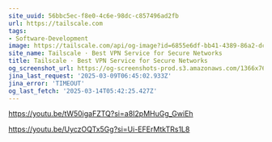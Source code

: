 ```yaml
---
site_uuid: 56bbc5ec-f8e0-4c6e-98dc-c857496ad2fb
url: https://tailscale.com
tags:
- Software-Development
image: https://tailscale.com/api/og-image?id=6855e6df-bb41-4389-86a2-dc15b0457d5e
site_name: Tailscale · Best VPN Service for Secure Networks
title: Tailscale · Best VPN Service for Secure Networks
og_screenshot_url: https://og-screenshots-prod.s3.amazonaws.com/1366x768/80/false/04fdaa1e2144440e5be1e4f62731c2b281631effc78b7d40bc4ddbc6e8233d14.jpeg
jina_last_request: '2025-03-09T06:45:02.933Z'
jina_error: 'TIMEOUT'
og_last_fetch: '2025-03-14T05:42:25.427Z'
---
```


https://youtu.be/tW50igaFZTQ?si=a8I2pMHuGg_GwiEh

https://youtu.be/UyczOQTx5Gg?si=Ui-EFErMtkTRs1L8
